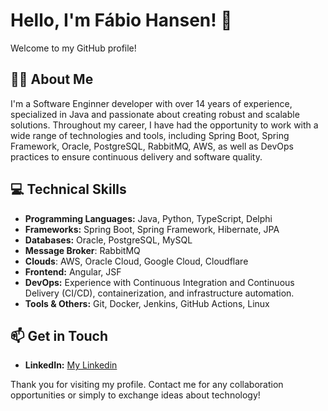 # Hello, I'm Fábio Hansen! 👋

Welcome to my GitHub profile!

## 🙋‍♂️ About Me
I'm a Software Enginner developer with over 14 years of experience, specialized in Java and passionate about creating robust and scalable solutions. Throughout my career, I have had the opportunity to work with a wide range of technologies and tools, including Spring Boot, Spring Framework, Oracle, PostgreSQL, RabbitMQ, AWS, as well as DevOps practices to ensure continuous delivery and software quality.

## 💻 Technical Skills
- **Programming Languages:** Java, Python, TypeScript, Delphi
- **Frameworks:** Spring Boot, Spring Framework, Hibernate, JPA
- **Databases:** Oracle, PostgreSQL, MySQL
- **Message Broker**: RabbitMQ
- **Clouds**: AWS, Oracle Cloud, Google Cloud, Cloudflare
- **Frontend:** Angular, JSF
- **DevOps:** Experience with Continuous Integration and Continuous Delivery (CI/CD), containerization, and infrastructure automation.
- **Tools & Others:** Git, Docker, Jenkins, GitHub Actions, Linux

## 📫 Get in Touch
- **LinkedIn:** [My Linkedin](https://www.linkedin.com/in/fchansen/)

Thank you for visiting my profile. 
Contact me for any collaboration opportunities or simply to exchange ideas about technology!

